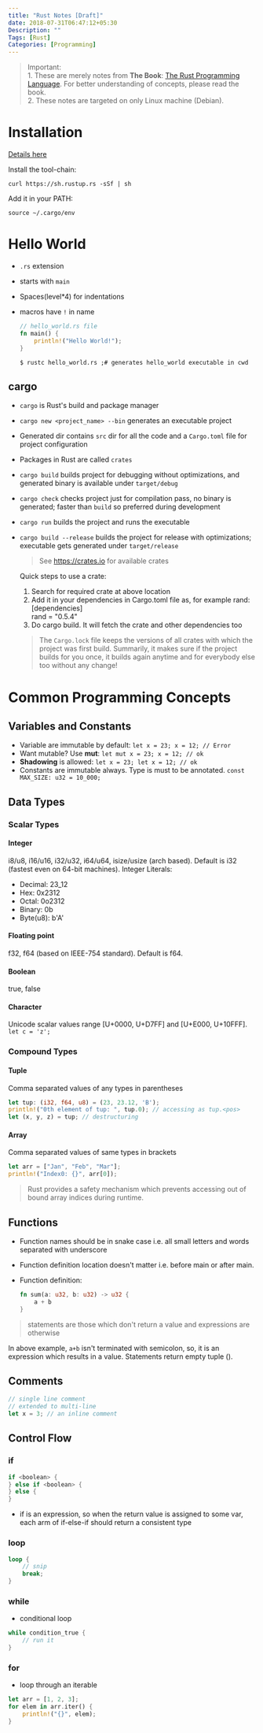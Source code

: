 ```yaml
---
title: "Rust Notes [Draft]"
date: 2018-07-31T06:47:12+05:30
Description: ""
Tags: [Rust]
Categories: [Programming]
---
```


> Important:
<br>1. These are merely notes from __The Book__: [The Rust Programming Language](https://doc.rust-lang.org/book/second-edition/foreword.html). For better understanding of concepts, please read the book.
<br>2. These notes are targeted on only Linux machine (Debian).

# Installation

[Details here](https://www.rust-lang.org/en-US/install.html)

Install the tool-chain:
``` shell
curl https://sh.rustup.rs -sSf | sh
```

Add it in your PATH:
``` shell
source ~/.cargo/env
```

# Hello World
- ```.rs``` extension
- starts with ```main```
- Spaces(level*4) for indentations
- macros have ```!``` in name

    ```rust
    // hello_world.rs file
    fn main() {
        println!("Hello World!");
    }
    ```

    ```shell
    $ rustc hello_world.rs ;# generates hello_world executable in cwd
    ```

## cargo
- ```cargo``` is Rust's build and package manager
- ```cargo new <project_name> --bin``` generates an executable project
- Generated dir contains ```src``` dir for all the code and a ```Cargo.toml``` file for project configuration
- Packages in Rust are called ```crates```
- ```cargo build``` builds project for debugging without optimizations, and generated binary is available under ```target/debug```
- ```cargo check``` checks project just for compilation pass, no binary is generated; faster than ```build``` so preferred during development
- ```cargo run``` builds the project and runs the executable
- ```cargo build --release``` builds the project for release with optimizations; executable gets generated under ```target/release```

    > See https://crates.io for available crates
    
    Quick steps to use a crate:
    1. Search for required crate at above location
    2. Add it in your dependencies in Cargo.toml file as, for example rand:
       [dependencies]<br>
       rand = "0.5.4"
    3. Do cargo build. It will fetch the crate and other dependencies too

    > The ```Cargo.lock``` file keeps the versions of all crates with which the project was first build. Summarily, it makes sure if the project builds for you once, it builds again anytime and for everybody else too without any change!

# Common Programming Concepts

## Variables and Constants
- Variable are immutable by default: ```let x = 23; x = 12; // Error```
- Want mutable? Use __mut__: ```let mut x = 23; x = 12; // ok```
- __Shadowing__ is allowed: ```let x = 23; let x = 12; // ok```
- Constants are immutable always. Type is must to be annotated. ```const MAX_SIZE: u32 = 10_000;```

## Data Types

### Scalar Types

#### Integer
i8/u8, i16/u16, i32/u32, i64/u64, isize/usize (arch based). Default is i32 (fastest even on 64-bit machines). Integer Literals:

- Decimal: 23_12
- Hex: 0x2312
- Octal: 0o2312
- Binary: 0b
- Byte(u8): b'A'
        
#### Floating point
f32, f64 (based on IEEE-754 standard). Default is f64.

#### Boolean
true, false

#### Character
Unicode scalar values range [U+0000, U+D7FF] and [U+E000, U+10FFF]. ```let c = 'z';```

### Compound Types

#### Tuple
Comma separated values of any types in parentheses
```rust
let tup: (i32, f64, u8) = (23, 23.12, 'B');
println!("0th element of tup: ", tup.0); // accessing as tup.<pos>
let (x, y, z) = tup; // destructuring
```

#### Array
Comma separated values of same types in brackets

``` rust
let arr = ["Jan", "Feb", "Mar"];
println!("Index0: {}", arr[0]);
```

> Rust provides a safety mechanism which prevents accessing out of bound array indices during runtime.

## Functions
- Function names should be in snake case i.e. all small letters and words separated with underscore
- Function definition location doesn't matter i.e. before main or after main.
- Function definition:
    
    ```rust
    fn sum(a: u32, b: u32) -> u32 {
        a + b
    }
    ```

> statements are those which don't return a value and expressions are otherwise

In above example, ```a+b``` isn't terminated with semicolon, so, it is an expression which results in a value. Statements return empty tuple ().

## Comments

``` rust
// single line comment
// extended to multi-line
let x = 3; // an inline comment
```

## Control Flow

### if

``` rust
if <boolean> {
} else if <boolean> {
} else {
}
```
- if is an expression, so when the return value is assigned to some var, each arm of if-else-if should return a consistent type

### loop

``` rust
loop {
    // snip
    break;
}
```

### while
- conditional loop

``` rust
while condition_true {
    // run it
}
```

### for
- loop through an iterable

``` rust
let arr = [1, 2, 3];
for elem in arr.iter() {
    println!("{}", elem);
}
```
